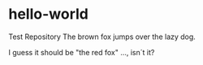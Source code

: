# hello-world
Test Repository
The brown fox jumps over the lazy dog.

I guess it should be "the red fox" ..., isn´t it?
